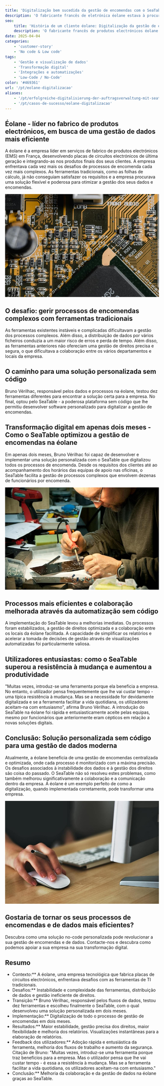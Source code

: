 ```yaml
---
title: 'Digitalização bem sucedida da gestão de encomendas com o SeaTable - um caso de utilização da éolane'
description: 'O fabricante francês de eletrónica éolane estava à procura de uma solução compatível com o RGPD para a sua gestão de encomendas cada vez mais complexa. Encontraram o SeaTable.'
seo:
    title: 'História de um cliente éolane: Digitalização da gestão de encomendas'
    description: 'O fabricante francês de produtos electrónicos éolane procurava uma solução compatível com o RGPD para o seu sistema de gestão de encomendas cada vez mais complexo'
date: 2025-04-04
categories:
    - 'customer-story'
    - 'No code & Low code'
tags:
    - 'Gestão e visualização de dados'
    - 'Transformação digital'
    - 'Integrações e automatizações'
    - 'Low-Code / No-Code'
color: '#469361'
url: '/pt/eolane-digitalizacao'
aliases:
    - '/pt/erfolgreiche-digitalisierung-der-auftragsverwaltung-mit-seatable-ein-use-case-von-eolane'
    - '/pt/casos-de-sucesso/eolane-digitalizacao'
---
```


## Éolane - líder no fabrico de produtos electrónicos, em busca de uma gestão de dados mais eficiente

A éolane é a empresa líder em serviços de fabrico de produtos electrónicos (EMS) em França, desenvolvendo placas de circuitos electrónicos de última geração e integrando-as nos produtos finais dos seus clientes. A empresa enfrentava cada vez mais os desafios de processos de encomenda cada vez mais complexos. As ferramentas tradicionais, como as folhas de cálculo, já não conseguiam satisfazer os requisitos e a empresa procurava uma solução flexível e poderosa para otimizar a gestão dos seus dados e encomendas.

![Placas de circuitos impressos da éolane](pexels-tima-miroshnichenko-6755080.jpg)

## O desafio: gerir processos de encomendas complexos com ferramentas tradicionais

As ferramentas existentes instáveis e complicadas dificultavam a gestão dos processos complexos. Além disso, a distribuição de dados por vários ficheiros conduzia a um maior risco de erros e perda de tempo. Além disso, as ferramentas anteriores não ofereciam uma gestão de direitos precisa e segura, o que dificultava a colaboração entre os vários departamentos e locais da empresa.

## O caminho para uma solução personalizada sem código

Bruno Vérilhac, responsável pelos dados e processos na éolane, testou dez ferramentas diferentes para encontrar a solução certa para a empresa. No final, optou pelo SeaTable - a poderosa plataforma sem código que lhe permitiu desenvolver software personalizado para digitalizar a gestão de encomendas.

## Transformação digital em apenas dois meses - Como o SeaTable optimizou a gestão de encomendas na éolane

Em apenas dois meses, Bruno Vérilhac foi capaz de desenvolver e implementar uma solução personalizada com o SeaTable que digitalizou todos os processos de encomenda. Desde os requisitos dos clientes até ao acompanhamento dos horários das equipas de apoio nas oficinas, o SeaTable facilita a gestão de processos complexos que envolvem dezenas de funcionários por encomenda.

![Trabalhar numa placa de circuitos da éolane](pexels-www-erzetich-com-2517330.jpg)

## Processos mais eficientes e colaboração melhorada através da automatização sem código

A implementação do SeaTable levou a melhorias imediatas. Os processos foram estabilizados, a gestão de direitos optimizada e a colaboração entre os locais da éolane facilitada. A capacidade de simplificar os relatórios e acelerar a tomada de decisões de gestão através de visualizações automatizadas foi particularmente valiosa.

## Utilizadores entusiastas: como o SeaTable superou a resistência à mudança e aumentou a produtividade

"Muitas vezes, introduz-se uma ferramenta porque ela beneficia a empresa. No entanto, o utilizador pensa frequentemente que lhe vai custar tempo - uma típica resistência à mudança. Mas se a necessidade for devidamente digitalizada e se a ferramenta facilitar a vida quotidiana, os utilizadores aceitam-na com entusiasmo", afirma Bruno Vérilhac. A introdução do SeaTable na éolane foi rápida e entusiasticamente aceite pelas equipas, mesmo por funcionários que anteriormente eram cépticos em relação a novas soluções digitais.

## Conclusão: Solução personalizada sem código para uma gestão de dados moderna

Atualmente, a éolane beneficia de uma gestão de encomendas centralizada e optimizada, onde cada processo é monitorizado com a máxima precisão. Os desafios associados à instabilidade dos dados e à gestão dos direitos são coisa do passado. O SeaTable não só resolveu estes problemas, como também melhorou significativamente a colaboração e a comunicação dentro da empresa. A éolane é um exemplo perfeito de como a digitalização, quando implementada corretamente, pode transformar uma empresa.

![Gestão digital de encomendas com o SeaTable](pexels-vojtech-okenka-127162-392018.jpg)

## Gostaria de tornar os seus processos de encomendas e de dados mais eficientes?

Descubra como uma solução no-code personalizada pode revolucionar a sua gestão de encomendas e de dados. Contacte-nos e descubra como podemos apoiar a sua empresa na sua transformação digital.

## Resumo

- Contexto:\*\* A éolane, uma empresa tecnológica que fabrica placas de circuitos electrónicos, enfrentava desafios com as ferramentas de TI tradicionais.
- Desafios:\*\* Instabilidade e complexidade das ferramentas, distribuição de dados e gestão ineficiente de direitos.
- Transição:\*\* Bruno Vérilhac, responsável pelos fluxos de dados, testou dez ferramentas e escolheu finalmente o SeaTable, com o qual desenvolveu uma solução personalizada em dois meses.
- Implementação:\*\* Digitalização de todo o processo de gestão de encomendas em dois meses.
- Resultados:\*\* Maior estabilidade, gestão precisa dos direitos, maior flexibilidade e melhoria dos relatórios. Visualizações instantâneas para a elaboração de relatórios.
- Feedback dos utilizadores:\*\* Adoção rápida e entusiástica da ferramenta, melhoria dos fluxos de trabalho e aumento da segurança. Citação de Bruno: "Muitas vezes, introduz-se uma ferramenta porque traz benefícios para a empresa. Mas o utilizador pensa que lhe vai custar tempo - é essa a resistência à mudança. Mas se a ferramenta facilitar a vida quotidiana, os utilizadores aceitam-na com entusiasmo."
- Conclusão:\*\* Melhoria da colaboração e da gestão de dados na éolane graças ao SeaTable.
